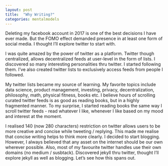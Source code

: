 ```yaml
---
layout: post
title:  "Why Writing?"
categories: mentalmodels
---
```



Deleting my facebook account in 2017 is one of the best decisions I have ever made. But the FOMO effect demanded presence in at least one form of social media. I thought I’ll explore twitter to start with.

I was quite amazed by the power of twitter as a platform. Twitter though centralized, allows decentralized feeds at user-level in the form of lists. I discovered so many interesting personalities thru twitter. I started following them. I’ve also created twitter lists to exclusively access feeds from people I followed.

My twitter lists became my source of learning. My favorite topics include data science, product management, investing, privacy, decentralization, philosophy, math, physical fitness, books etc. I believe hours of scrolling curated twitter feeds is as good as reading books, but in a highly fragmented manner. To my surprise, I started reading books the same way I scroll twitter feeds - read whatever I like, whenever I like based on my mood and interest at the moment.

I realised 140 (now 280 characters) restriction on twitter allows users to be more creative and concise while tweeting / replying. This made me realise that concise writing helps to think more clearly. I decided to start blogging. However, I always believed that any asset on the internet should be our own wherever possible. Also, most of my favourite twitter handles use their own domains (no medium / susbtack). Discovered jekyll thru twitter, thought I’ll explore jekyll as well as blogging. Let’s see how this spans out.